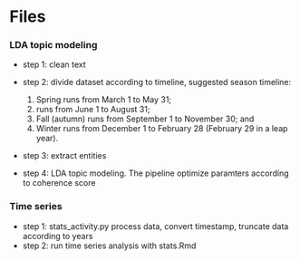 # Files

### LDA topic modeling
* step 1: clean text 
* step 2: divide dataset according to timeline, suggested season timeline:
	
	1. Spring runs from March 1 to May 31;
	2. runs from June 1 to August 31;
	3. Fall (autumn) runs from September 1 to November 30; and
	4. Winter runs from December 1 to February 28 (February 29 in a leap year).

* step 3: extract entities
* step 4: LDA topic modeling. The pipeline optimize paramters according to coherence score

### Time series

* step 1: stats_activity.py process data, convert timestamp, truncate data according to years
* step 2: run time series analysis with stats.Rmd